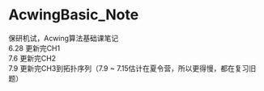 # AcwingBasic_Note
保研机试，Acwing算法基础课笔记<br />
6.28 更新完CH1<br />
7.6 更新完CH2<br />
7.9 更新完CH3到拓扑序列（7.9 ~ 7.15估计在夏令营，所以更得慢，都在复习旧题）<br />
